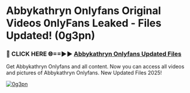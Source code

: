 # Abbykathryn Onlyfans Original Videos 0nlyFans Leaked - Files Updated! (0g3pn)

<h3>🔴 CLICK HERE 🌐==►► <a href="https://tinyurl.com/ehrbuxhb" rel="nofollow">Abbykathryn Onlyfans Updated Files</a></h3>

Get Abbykathryn Onlyfans and all content. Now you can access all videos and pictures of Abbykathryn Onlyfans. New Updated Files 2025!

[![0g3pn](https://i.imgur.com/lVYEuWS.gif)](https://tinyurl.com/ehrbuxhb)
